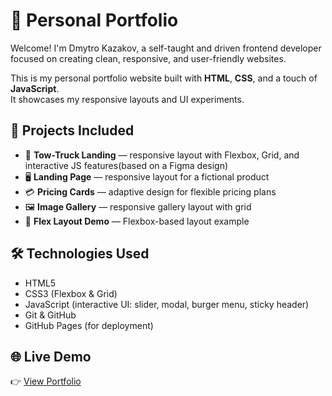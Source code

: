 # 💼 Personal Portfolio

Welcome! I'm Dmytro Kazakov, a self-taught and driven frontend developer focused on creating clean, responsive, and user-friendly websites.

This is my personal portfolio website built with **HTML**, **CSS**, and a touch of **JavaScript**.  
It showcases my responsive layouts and UI experiments.

## 🔗 Projects Included

- 📐 **Tow-Truck Landing** — responsive layout with Flexbox, Grid, and interactive JS features(based on a Figma design)
- 🖥️ **Landing Page** — responsive layout for a fictional product
- 💳 **Pricing Cards** — adaptive design for flexible pricing plans
- 🖼️ **Image Gallery** — responsive gallery layout with grid
- 📐 **Flex Layout Demo** — Flexbox-based layout example

## 🛠️ Technologies Used

- HTML5
- CSS3 (Flexbox & Grid)
- JavaScript (interactive UI: slider, modal, burger menu, sticky header)
- Git & GitHub
- GitHub Pages (for deployment)

## 🌐 Live Demo

👉 [View Portfolio](https://divfocus.github.io/Portfolio/)

